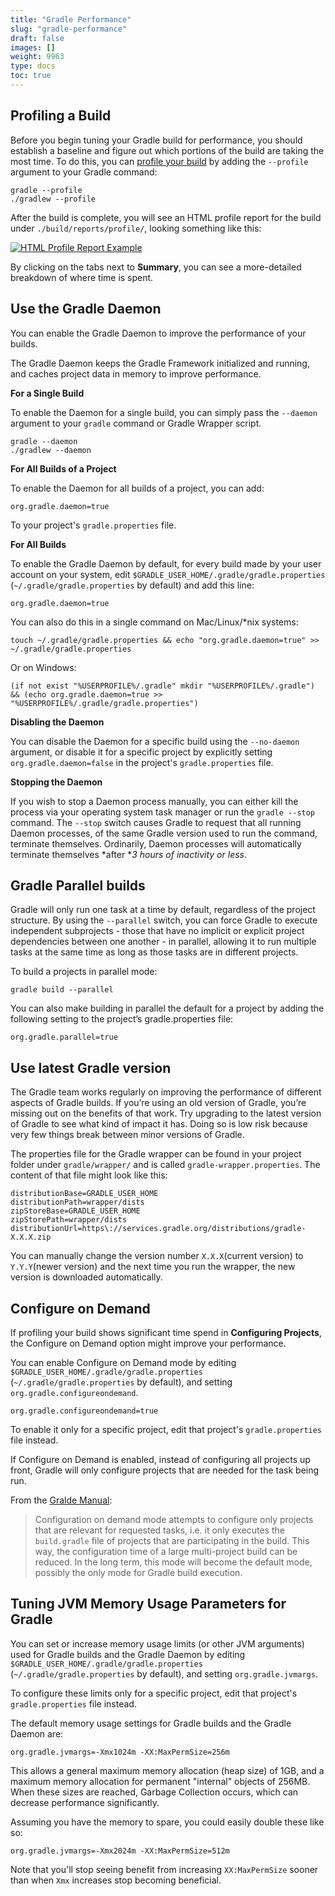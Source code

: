 ```yaml
---
title: "Gradle Performance"
slug: "gradle-performance"
draft: false
images: []
weight: 9963
type: docs
toc: true
---
```


## Profiling a Build
Before you begin tuning your Gradle build for performance, you should establish a baseline and figure out which portions of the build are taking the most time. To do this, you can [profile your build](https://docs.gradle.org/current/userguide/tutorial_gradle_command_line.html#sec:profiling_build) by adding the `--profile` argument to your Gradle command:

    gradle --profile
    ./gradlew --profile

After the build is complete, you will see an HTML profile report for the build under `./build/reports/profile/`, looking something like this:

[![HTML Profile Report Example][1]][1]

By clicking on the tabs next to **Summary**, you can see a more-detailed breakdown of where time is spent.

  [1]: http://i.stack.imgur.com/bGSFN.png



## Use the Gradle Daemon
You can enable the Gradle Daemon to improve the performance of your builds.

The Gradle Daemon keeps the Gradle Framework initialized and running, and caches project data in memory to improve performance.

**For a Single Build**

To enable the Daemon for a single build, you can simply pass the `--daemon` argument to your `gradle` command or Gradle Wrapper script.

    gradle --daemon
    ./gradlew --daemon

**For All Builds of a Project**

To enable the Daemon for all builds of a project, you can add:

    org.gradle.daemon=true

To your project's `gradle.properties` file.

**For All Builds**

To enable the Gradle Daemon by default, for every build made by your user account on your system, edit `$GRADLE_USER_HOME/.gradle/gradle.properties` (`~/.gradle/gradle.properties` by default) and add this line:

    org.gradle.daemon=true

You can also do this in a single command on Mac/Linux/*nix systems:

    touch ~/.gradle/gradle.properties && echo "org.gradle.daemon=true" >> ~/.gradle/gradle.properties

Or on Windows:

    (if not exist "%USERPROFILE%/.gradle" mkdir "%USERPROFILE%/.gradle") && (echo org.gradle.daemon=true >> "%USERPROFILE%/.gradle/gradle.properties")


**Disabling the Daemon**

You can disable the Daemon for a specific build using the `--no-daemon` argument, or disable it for a specific project by explicitly setting `org.gradle.daemon=false` in the project's `gradle.properties` file.


**Stopping the Daemon**

If you wish to stop a Daemon process manually, you can either kill the process via your operating system task manager or run the `gradle --stop` command. The `--stop` switch causes Gradle to request that all running Daemon processes, of the same Gradle version used to run the command, terminate themselves. Ordinarily, Daemon processes will automatically terminate themselves *after **3 hours of inactivity or less*.


## Gradle Parallel builds
Gradle will only run one task at a time by default, regardless of the project structure. By using the `--parallel` switch, you can force Gradle to execute independent subprojects - those that have no implicit or explicit project dependencies between one another - in parallel, allowing it to run multiple tasks at the same time as long as those tasks are in different projects.

To build a projects in parallel mode:

    gradle build --parallel

You can also make building in parallel the default for a project by adding the following setting to the project’s gradle.properties file:

    org.gradle.parallel=true


  [1]: https://docs.gradle.org/current/userguide/multi_project_builds.html

## Use latest Gradle version
The Gradle team works regularly on improving the performance of different aspects of Gradle builds. If you’re using an old version of Gradle, you’re missing out on the benefits of that work. Try upgrading to the latest version of Gradle to see what kind of impact it has. Doing so is low risk because very few things break between minor versions of Gradle.

The properties file for the Gradle wrapper can be found in your project folder under `gradle/wrapper/` and is called `gradle-wrapper.properties`. The content of that file might look like this:

    distributionBase=GRADLE_USER_HOME
    distributionPath=wrapper/dists
    zipStoreBase=GRADLE_USER_HOME
    zipStorePath=wrapper/dists
    distributionUrl=https\://services.gradle.org/distributions/gradle-X.X.X.zip

You can manually change the version number `X.X.X`(current version) to `Y.Y.Y`(newer version) and the next time you run the wrapper, the new version is downloaded automatically.

## Configure on Demand
If profiling your build shows significant time spend in **Configuring Projects**, the Configure on Demand option might improve your performance.

You can enable Configure on Demand mode by editing ` $GRADLE_USER_HOME/.gradle/gradle.properties` (`~/.gradle/gradle.properties` by default), and setting `org.gradle.configureondemand`.

    org.gradle.configureondemand=true

To enable it only for a specific project, edit that project's `gradle.properties` file instead.

If Configure on Demand is enabled, instead of configuring all projects up front, Gradle will only configure projects that are needed for the task being run.

From the [Gralde Manual](https://docs.gradle.org/current/userguide/multi_project_builds.html#sec:configuration_on_demand):

>Configuration on demand mode attempts to configure only projects that are relevant for requested tasks, i.e. it only executes the `build.gradle` file of projects that are participating in the build. This way, the configuration time of a large multi-project build can be reduced. In the long term, this mode will become the default mode, possibly the only mode for Gradle build execution.


## Tuning JVM Memory Usage Parameters for Gradle
You can set or increase memory usage limits (or other JVM arguments) used for Gradle builds and the Gradle Daemon by editing `$GRADLE_USER_HOME/.gradle/gradle.properties` (`~/.gradle/gradle.properties` by default), and setting `org.gradle.jvmargs`.

To configure these limits only for a specific project, edit that project's `gradle.properties` file instead.

The default memory usage settings for Gradle builds and the Gradle Daemon are:

    org.gradle.jvmargs=-Xmx1024m -XX:MaxPermSize=256m

This allows a general maximum memory allocation (heap size) of 1GB, and a maximum memory allocation for permanent "internal" objects of 256MB. When these sizes are reached, Garbage Collection occurs, which can decrease performance significantly.

Assuming you have the memory to spare, you could easily double these like so:

    org.gradle.jvmargs=-Xmx2024m -XX:MaxPermSize=512m

Note that you'll stop seeing benefit from increasing `XX:MaxPermSize` sooner than when `Xmx` increases stop becoming beneficial.

